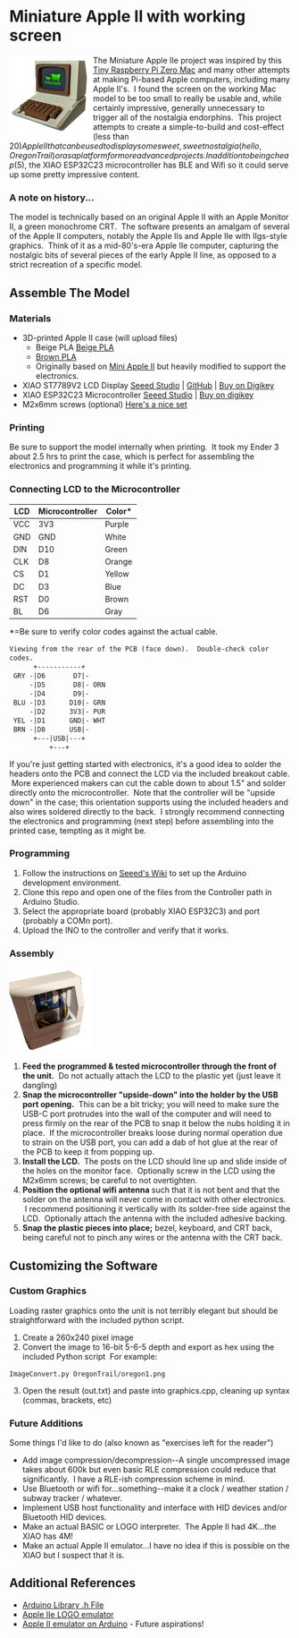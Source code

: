# Miniature Apple II with working screen
<img align="left" width="150" height="150" src="Docs/Assembled.png"></img>
The Miniature Apple IIe project was inspired by this [Tiny Raspberry Pi Zero Mac](https://www.instructables.com/Making-a-Tiny-Mac-From-a-Raspberry-Pi-Zero) and many other attempts at making Pi-based Apple computers, including many Apple II's.  I found the screen on the working Mac model to be too small to really be usable and, while certainly impressive, generally unnecessary to trigger all of the nostalgia endorphins.  This project attempts to create a simple-to-build and cost-effect (less than $20) Apple II that can be used to display some sweet, sweet nostalgia (hello, Oregon Trail) or as a platform for more advanced projects.  In addition to being cheap ($5), the XIAO ESP32C23 microcontroller has BLE and Wifi so it could serve up some pretty impressive content.

### A note on history...
The model is technically based on an original Apple II with an Apple Monitor II, a green monochrome CRT.  The software presents an amalgam of several of the Apple II computers, notably the Apple IIs and Apple IIe with IIgs-style graphics.  Think of it as a mid-80's-era Apple IIe computer, capturing the nostalgic bits of several pieces of the early Apple II line, as opposed to a strict recreation of a specific model.

## Assemble The Model

### Materials
- 3D-printed Apple II case (will upload files)
  - Beige PLA [Beige PLA](https://www.amazon.com/gp/product/B09TR8N5T2/ref=ppx_yo_dt_b_search_asin_title?ie=UTF8&psc=1)
  - [Brown PLA](https://www.amazon.com/gp/product/B0991VV5SX/ref=ppx_yo_dt_b_search_asin_title?ie=UTF8&psc=1)
  - Originally based on [Mini Apple II](https://www.thingiverse.com/thing:3643947) but heavily modified to support the electronics.
- XIAO ST7789V2 LCD Display [Seeed Studio](https://www.seeedstudio.com/1-69inch-240-280-Resolution-IPS-LCD-Display-Module-p-5755.html) | [GitHub](https://github.com/limengdu/XIAO_ST7789V2_LCD_Display/) | [Buy on Digikey](https://www.digikey.com/en/products/detail/seeed-technology-co-ltd/104990802/21526011)
- XIAO ESP32C23 Microcontroller [Seeed Studio](https://www.seeedstudio.com/Seeed-XIAO-ESP32C3-p-5431.html) | [Buy on digikey](https://www.digikey.com/en/products/detail/seeed-technology-co-ltd/113991054/16652880)
- M2x6mm screws (optional) [Here's a nice set](https://www.amazon.com/gp/product/B014OO5KQG/ref=ppx_yo_dt_b_search_asin_title?ie=UTF8&psc=1)

### Printing
Be sure to support the model internally when printing.  It took my Ender 3 about 2.5 hrs to print the case, which is perfect for assembling the electronics and programming it while it's printing.

### Connecting LCD to the Microcontroller
| LCD | Microcontroller | Color* |
|-----|-----|--------|
| VCC | 3V3 | Purple |
| GND | GND | White  |
| DIN | D10 | Green  |
| CLK | D8  | Orange |
| CS  | D1  | Yellow |
| DC  | D3  | Blue   |
| RST | D0  | Brown  |
| BL  | D6  | Gray   |

*=Be sure to verify color codes against the actual cable.

```
Viewing from the rear of the PCB (face down).  Double-check color codes.
      +-----------+
 GRY -|D6       D7|-
     -|D5       D8|- ORN
     -|D4       D9|-
 BLU -|D3      D10|- GRN
     -|D2      3V3|- PUR
 YEL -|D1      GND|- WHT
 BRN -|D0      USB|-
      +---|USB|---+
          +---+
```

If you're just getting started with electronics, it's a good idea to solder the headers onto the PCB and connect the LCD via the included breakout cable.  More experienced makers can cut the cable down to about 1.5" and solder directly onto the microcontroller.  Note that the controller will be "upside down" in the case; this orientation supports using the included headers and also wires soldered directly to the back.  I strongly recommend connecting the electronics and programming (next step) before assembling into the printed case, tempting as it might be.

### Programming
1. Follow the instructions on [Seeed's Wiki](https://wiki.seeedstudio.com/XIAO_ESP32C3_Getting_Started/) to set up the Arduino development environment.
2. Clone this repo and open one of the files from the Controller path in Arduino Studio.
3. Select the appropriate board (probably XIAO ESP32C3) and port (probably a COMn port).
4. Upload the INO to the controller and verify that it works.

### Assembly
<img width="150" height="150" src="Docs/Rear.png"></img>
1. **Feed the programmed & tested microcontroller through the front of the unit.**  Do not actually attach the LCD to the plastic yet (just leave it dangling)
2. **Snap the microcontroller "upside-down" into the holder by the USB port opening.**  This can be a bit tricky; you will need to make sure the USB-C port protrudes into the wall of the computer and will need to press firmly on the rear of the PCB to snap it below the nubs holding it in place.  If the microcontroller breaks loose during normal operation due to strain on the USB port, you can add a dab of hot glue at the rear of the PCB to keep it from popping up.
4. **Install the LCD.**  The posts on the LCD should line up and slide inside of the holes on the monitor face.  Optionally screw in the LCD using the M2x6mm screws; be careful to not overtighten.
5. **Position the optional wifi antenna** such that it is not bent and that the solder on the antenna will never come in contact with other electronics.  I recommend positioning it vertically with its solder-free side against the LCD.  Optionally attach the antenna with the included adhesive backing.
6. **Snap the plastic pieces into place;** bezel, keyboard, and CRT back, being careful not to pinch any wires or the antenna with the CRT back.

## Customizing the Software
### Custom Graphics
Loading raster graphics onto the unit is not terribly elegant but should be straightforward with the included python script.
1. Create a 260x240 pixel image
2. Convert the image to 16-bit 5-6-5 depth and export as hex using the included Python script  For example:
```
ImageConvert.py OregonTrail/oregon1.png
```
3. Open the result (out.txt) and paste into graphics.cpp, cleaning up syntax (commas, brackets, etc)

### Future Additions
Some things I'd like to do (also known as "exercises left for the reader")
- Add image compression/decompression--A single uncompressed image takes about 600k but even basic RLE compression could reduce that significantly.  I have a RLE-ish compression scheme in mind.
- Use Bluetooth or wifi for...something--make it a clock / weather station / subway tracker / whatever.
- Implement USB host functionality and interface with HID devices and/or Bluetooth HID devices.
- Make an actual BASIC or LOGO interpreter.  The Apple II had 4K...the XIAO has 4M!
- Make an actual Apple II emulator...I have no idea if this is possible on the XIAO but I suspect that it is.

## Additional References
- [Arduino Library .h File](https://github.com/limengdu/XIAO_ST7789V2_LCD_Display/blob/main/st7789v2.h)
- [Apple IIe LOGO emulator](https://www.scullinsteel.com/apple//e#logo)
- [Apple II emulator on Arduino](https://github.com/dpeckett/arduino-appleii) - Future aspirations!
